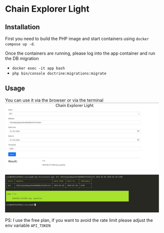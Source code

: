 # Chain Explorer Light


## Installation
First you need to build the PHP image and start containers using  `docker compose up -d`.

Once the containers are running, please log into the app container and run the DB migration
*  `docker exec -it app bash`
*  `php bin/console doctrine:migrations:migrate`


## Usage
You can use it via the browser or via the terminal 
![img_1.png](img_1.png)

![img_2.png](img_2.png)



PS: I use the free plan, if you want to avoid the rate limit please adjust the env variable `API_TOKEN`